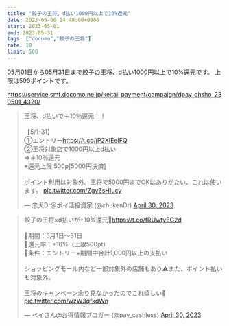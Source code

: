 ```yaml
---
title: "餃子の王将、d払い1000円以上で10%還元"
date: 2023-05-06 14:49:00+0900
start: 2023-05-01
end: 2023-05-31
tags: ["docomo","餃子の王将"]
rate: 10
limit: 500
---
```


05月01日から05月31日まで餃子の王将、d払い1000円以上で10%還元です。
上限は500ポイントです。

https://service.smt.docomo.ne.jp/keitai_payment/campaign/dpay_ohsho_230501_4320/

<blockquote class="twitter-tweet"><p lang="ja" dir="ltr">王将、d払いで＋10％還元！！<br><br>【5/1-31】<br>①エントリー<a href="https://t.co/jP2XIEeIFQ">https://t.co/jP2XIEeIFQ</a><br>②王将対象店で1000円以上d払い<br>⇒＋10％還元<br>※還元上限 500p[5000円決済]<br><br>ポイント利用は対象外。王将で5000円までOKはありがたい、これは使います。 <a href="https://t.co/ZgyZsHIucy">pic.twitter.com/ZgyZsHIucy</a></p>&mdash; 忠犬Dr＠ポイ活投資家 (@chukenDr) <a href="https://twitter.com/chukenDr/status/1652690292494196736?ref_src=twsrc%5Etfw">April 30, 2023</a></blockquote> <script async src="https://platform.twitter.com/widgets.js" charset="utf-8"></script>
<blockquote class="twitter-tweet"><p lang="ja" dir="ltr">餃子の王将×d払いが+10%還元🙌<a href="https://t.co/fRUwtyEG2d">https://t.co/fRUwtyEG2d</a><br><br>🔻期間：5月1日〜31日<br>🔻還元率：+10%（上限500pt）<br>🔻条件：エントリー+期間中合計1,000円以上の支払い<br><br>ショッピングモール内など一部対象外の店舗もあり⚠️また、ポイント払いも対象外。<br><br>王将のキャンペーン余り見なかったのでこれ嬉しい🤤 <a href="https://t.co/wzW3qfkdWn">pic.twitter.com/wzW3qfkdWn</a></p>&mdash; ペイさん@お得情報ブロガー (@pay_cashless) <a href="https://twitter.com/pay_cashless/status/1652696766897344512?ref_src=twsrc%5Etfw">April 30, 2023</a></blockquote> <script async src="https://platform.twitter.com/widgets.js" charset="utf-8"></script>
